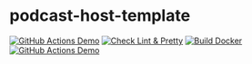 # podcast-host-template

[![GitHub Actions Demo](https://github.com/lucasGlmt/ask-template/actions/workflows/github-actions-demo.yml/badge.svg)](https://github.com/lucasGlmt/ask-template/actions/workflows/github-actions-demo.yml)
[![Check Lint & Pretty](https://github.com/lucasGlmt/ask-template/actions/workflows/github-actions-pretty-eslint.yml/badge.svg)](https://github.com/lucasGlmt/ask-template/actions/workflows/github-actions-pretty-eslint.yml)
[![Build Docker](https://github.com/lucasGlmt/ask-template/actions/workflows/github-actions-docker.yml/badge.svg)](https://github.com/lucasGlmt/ask-template/actions/workflows/github-actions-docker.yml)
[![GitHub Actions Demo](https://github.com/lucasGlmt/ask-template/actions/workflows/github-actions-build-react.yml/badge.svg)](https://github.com/lucasGlmt/ask-template/actions/workflows/github-actions-build-react.yml)
